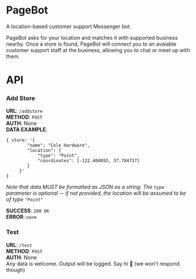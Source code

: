 # PageBot

A location-based customer support Messenger bot.

PageBot asks for your location and matches it with supported business nearby. Once a store is found, PageBot will connect you to an avaiable customer support staff at the business, allowing you to chat or meet up with them.

# API

### Add Store 

**URL**: `/addstore`     
**METHOD**: `POST`    
**AUTH**: None   
**DATA EXAMPLE**: 
```
{ store: '{
    	"name": "Cole Hardware", 
    	"location": {
        	"type": "Point",
           	"coordinates": [-122.404893, 37.784737]
        }
     }' 
}
```
*Note that data MUST be formatted as JSON as a string. The `type` parameter is optional -- if not provided, the location will be assumed to be of type `"Point"`*

**SUCCESS**: `200 OK`    
**ERROR**: `none`
 
 
### Test

**URL**: `/test`    
**METHOD**: `POST`    
**AUTH**: None    
Any data is welcome. Output will be logged. Say hi 🙋 (we won't respond though) 

